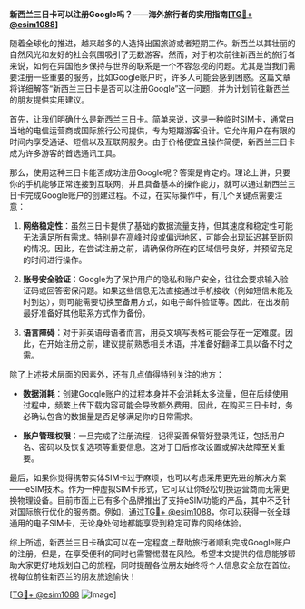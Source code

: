 **新西兰三日卡可以注册Google吗？——海外旅行者的实用指南[[TG💪+ @esim1088](https://t.me/s/esim1088)]**

随着全球化的推进，越来越多的人选择出国旅游或者短期工作。新西兰以其壮丽的自然风光和友好的社会氛围吸引了无数游客。然而，对于初次前往新西兰的旅行者来说，如何在异国他乡保持与世界的联系是一个不容忽视的问题。尤其是当我们需要注册一些重要的服务，比如Google账户时，许多人可能会感到困惑。这篇文章将详细解答“新西兰三日卡是否可以注册Google”这一问题，并为计划前往新西兰的朋友提供实用建议。

首先，让我们明确什么是新西兰三日卡。简单来说，这是一种临时SIM卡，通常由当地的电信运营商或国际旅行公司提供，专为短期游客设计。它允许用户在有限的时间内享受通话、短信以及互联网服务。由于价格便宜且操作简便，新西兰三日卡成为许多游客的首选通讯工具。

那么，使用这种三日卡能否成功注册Google呢？答案是肯定的。理论上讲，只要你的手机能够正常连接到互联网，并且具备基本的操作能力，就可以通过新西兰三日卡完成Google账户的创建过程。不过，在实际操作中，有几个关键点需要注意：

1. **网络稳定性**：虽然三日卡提供了基础的数据流量支持，但其速度和稳定性可能无法满足所有需求。特别是在高峰时段或偏远地区，可能会出现延迟甚至断网的情况。因此，在尝试注册之前，请确保你所在的区域信号良好，并预留充足的时间进行操作。

2. **账号安全验证**：Google为了保护用户的隐私和账户安全，往往会要求输入验证码或回答密保问题。如果这些信息无法直接通过手机接收（例如短信未能及时到达），则可能需要切换至备用方式，如电子邮件验证等。因此，在出发前最好准备好其他联系方式作为备份。

3. **语言障碍**：对于非英语母语者而言，用英文填写表格可能会存在一定难度。因此，在开始注册之前，建议提前熟悉相关术语，并准备好翻译工具以备不时之需。

除了上述技术层面的因素外，还有几点值得特别关注的地方：

- **数据消耗**：创建Google账户的过程本身并不会消耗太多流量，但在后续使用过程中，频繁上传下载内容可能会导致额外费用。因此，在购买三日卡时，务必确认包含的数据量是否足够满足你的日常需求。
  
- **账户管理权限**：一旦完成了注册流程，记得妥善保管好登录凭证，包括用户名、密码以及恢复选项等重要信息。这对于日后修改设置或解决故障至关重要。

最后，如果你觉得携带实体SIM卡过于麻烦，也可以考虑采用更先进的解决方案——eSIM技术。作为一种虚拟SIM卡形式，它可以让你轻松切换运营商而无需更换物理设备。目前市面上已有多个品牌推出了支持eSIM功能的产品，其中不乏针对国际旅行优化的服务商。例如，通过[TG💪+ @esim1088](https://t.me/s/esim1088)，你可以获得一张全球通用的电子SIM卡，无论身处何地都能享受到稳定可靠的网络体验。

综上所述，新西兰三日卡确实可以在一定程度上帮助旅行者顺利完成Google账户的注册。但是，在享受便利的同时也需警惕潜在风险。希望本文提供的信息能够帮助大家更好地规划自己的旅程，同时提醒各位朋友始终将个人信息安全放在首位。祝每位前往新西兰的朋友旅途愉快！

[[TG💪+ @esim1088](https://t.me/s/esim1088) ![Image](https://i.postimg.cc/4NQfJmqS/Snipaste-2025-05-13-00-14-12.png)]